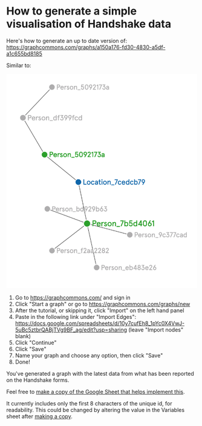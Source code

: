 # How to generate a simple visualisation of Handshake data

Here's how to generate an up to date version of: https://graphcommons.com/graphs/a150a176-fd30-4830-a5df-a1c655bd8185

Similar to:

![Image of Handshake Connections as at 5:40pm 22nd March 2020](Visualisation&#32;at&#32;2020-03-22&#32;at&#32;5.42&#32;PM.png)

1. Go to https://graphcommons.com/ and sign in
2. Click "Start a graph" or go to https://graphcommons.com/graphs/new
3. After the tutorial, or skipping it, click "Import" on the left hand panel
4. Paste in the following link under "Import Edges": https://docs.google.com/spreadsheets/d/10y7cufEh8_1pYc0X4VwJ-5uBc5ztbrQABjTVg9BF_ag/edit?usp=sharing (leave "Import nodes" blank)
5. Click "Continue"
6. Click "Save"
7. Name your graph and choose any option, then click "Save"
8. Done!

You've generated a graph with the latest data from what has been reported on the Handshake forms.

Feel free to [make a copy of the Google Sheet that helps implement this](https://docs.google.com/spreadsheets/d/10y7cufEh8_1pYc0X4VwJ-5uBc5ztbrQABjTVg9BF_ag/copy).

It currently includes only the first 8 characters of the unique id, for readability. This could be changed by altering the value in the Variables sheet after [making a copy](https://docs.google.com/spreadsheets/d/10y7cufEh8_1pYc0X4VwJ-5uBc5ztbrQABjTVg9BF_ag/copy).
